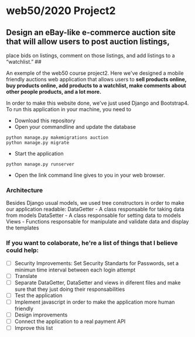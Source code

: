 # web50/2020 Project2 #
## Design an eBay-like e-commerce auction site that will allow users to post auction listings, 
place bids on listings, comment on those listings, and add listings to a “watchlist.” ##

An exemple of the web50 course project2. Here we've designed a mobile friendly auctions web application that allows users to **sell products online, 
buy products online, add products to a watchlist, make comments about other people products, and a lot more.**

In order to make this website done, we've just used Django and Bootstrap4.
To run this application in your machine, you need to

- Download this repository
- Open your commandline and update the database 

```
python manage.py makemigrations auction
python manage.py migrate
```

- Start the application

```
python manage.py runserver
```

- Open the link command line gives to you in your web browser. 

### Architecture ###
Besides Django usual models, we used tree constructors in order to make our application readable:
DataGetter - A class responsable for taking data from models 
DataSetter - A class responsable for setting data to models
Views - Functions responsable for manipulate and validate data and display the templates 

### If you want to colaborate, he're a list of things that I believe could help: ###
- [ ] Security Improvements: Set Security Standarts for Passwords, set a minimun time interval between each login attempt
- [ ] Translate 
- [ ] Separate DataGetter, DataSetter and views in diferent files and make sure that they just doing their responsabilities
- [ ] Test the application
- [ ] Implement javascript in order to make the application more human friendly
- [ ] Design improvements
- [ ] Connect the application to a real payment API
- [ ] Improve this list 
